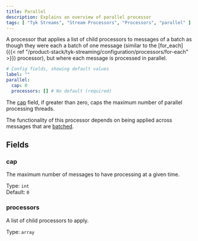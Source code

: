```yaml
---
title: Parallel
description: Explains an overview of parallel processor
tags: [ "Tyk Streams", "Stream Processors", "Processors", "parallel" ]
---
```


A processor that applies a list of child processors to messages of a batch as though they were each a batch of one message (similar to the [for_each]({{< ref "/product-stack/tyk-streaming/configuration/processors/for-each" >}}) processor), but where each message is processed in parallel.

```yml
# Config fields, showing default values
label: ""
parallel:
  cap: 0
  processors: [] # No default (required)
```

The [cap](#cap) field, if greater than zero, caps the maximum number of parallel processing threads.

The functionality of this processor depends on being applied across messages that are [batched](TODO).

## Fields

### cap

The maximum number of messages to have processing at a given time.


Type: `int`  
Default: `0`  

### processors

A list of child processors to apply.


Type: `array`  
